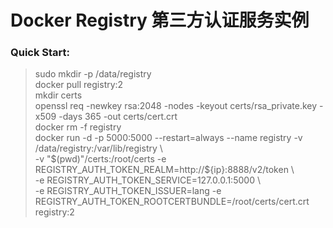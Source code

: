 # Docker Registry 第三方认证服务实例
### Quick Start:
>  sudo mkdir -p /data/registry  
>  docker pull registry:2  
>  mkdir certs  
>  openssl req -newkey rsa:2048 -nodes -keyout certs/rsa_private.key -x509 -days 365 -out certs/cert.crt  
>  docker rm -f registry  
>  docker run -d -p 5000:5000 --restart=always --name registry -v /data/registry:/var/lib/registry \   
>  -v "$(pwd)"/certs:/root/certs -e REGISTRY_AUTH_TOKEN_REALM=http://${ip}:8888/v2/token \   
>  -e REGISTRY_AUTH_TOKEN_SERVICE=127.0.0.1:5000 \   
>  -e REGISTRY_AUTH_TOKEN_ISSUER=lang -e REGISTRY_AUTH_TOKEN_ROOTCERTBUNDLE=/root/certs/cert.crt registry:2  

